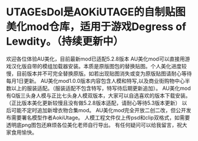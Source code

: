 # UTAGEsDol是AOKiUTAGE的自制贴图美化mod仓库，适用于游戏Degress of Lewdity。（持续更新中）
欢迎各位体验AU美化，目前最新mod已适配5.2.8版本
AU美化mod可以直接用游戏汉化版自带的模组加载器安装。本质是原版图包的替换贴图。个人美化进度较慢，目前版本并不可完全替换原版。如若出现贴图消失或变为原版贴图请耐心等待每月1日更新。
AU美化mod1.0.0版本内容包含人模和特写,以及商业街购物中心半数以上的服装适配。（服装适配不包含特写，特写待后期更新追加）。
AU美化mod有Q版三头身人模与正比七头身人模双版本，大家可以自选喜欢的版本下载安装。（正比版本美化更新较慢且没有做5.2.8版本适配，请耐心等待5.3版本更新）
以后可能不定时追加新增衣物合集mod。
AU美化mod完全开放二创二改，但公开发布需要署名模型作者AokiUtage。
人模工程文件仅上传psd和clip双格式，如需要透明底png图包还麻烦各位美化老师自行导出。
有任何疑问可以给我留言，祝大家食用愉快。
